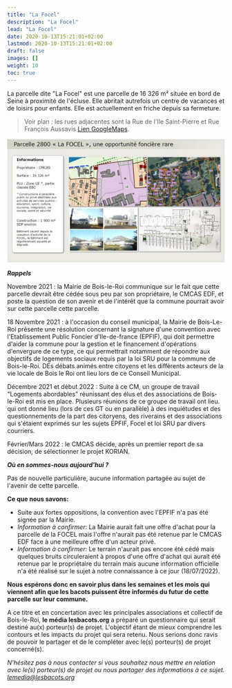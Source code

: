 ```yaml
---
title: "La Focel"
description: "La Focel"
lead: "La Focel"
date: 2020-10-13T15:21:01+02:00
lastmod: 2020-10-13T15:21:01+02:00
draft: false
images: []
weight: 10
toc: true
---
```


La parcelle dite "La Focel" est une parcelle de 16 326 m² située en bord de Seine à proximité de l'écluse.
Elle abritait autrefois un centre de vacances et de loisirs pour enfants. Elle est actuellement en friche depuis sa fermeture.

> Voir plan : les rues adjacentes sont la Rue de l'Ile Saint-Pierre et Rue François Aussavis [Lien GoogleMaps](https://goo.gl/maps/ZyMpQDTMEHB4kbga8).

![Description de la parcelle extraite du GT Logements abordables du 24/11/2021](images/GT_24112021_FOCEL.JPG "Description de la parcelle extraite du GT Logements abordables du 24/11/2021")

***Rappels***

Novembre 2021 : la Mairie de Bois-le-Roi communique sur le fait que cette parcelle devrait être cédée sous peu par son propriétaire, le CMCAS EDF, et poste la question de son avenir et de l'intérêt que la commune pourrait avoir sur cette parcelle cette parcelle.

18 Novembre 2021 : à l'occasion du conseil municipal, la Mairie de Bois-Le-Roi présente une résolution concernant la signature d'une convention avec l'Etablissement Public Foncier d'Ile-de-france (EPFIF), qui doit permettre d'aider la commune pour la gestion et le financement d'opérations d'envergure de ce type, ce qui permettrait notamment de répondre aux objectifs de logements sociaux requis par la loi SRU pour la commune de Bois-le-Roi. DEs débats animés entre citoyens et les différents acteurs de la vie locale de Bois le Roi ont lieu lors de ce Conseil Municipal.

Décembre 2021 et début 2022 : Suite à ce CM, un groupe de travail "Logements abordables" réunissant des élus et des associations de Bois-le-Roi est mis en place. Plusieurs réunions de ce groupe de travail ont lieu.  qui ont donné lieu (lors de ces GT ou en parallèle) à des inquiétudes et des questionnements de la part des citoryens, des riverains et des associations qui s'étaient exprimés sur les sujets EPFIF, Focel et loi SRU par divers courriers.

Février/Mars 2022 : le CMCAS décide, après un premier report de sa décision, de sélectionner le projet KORIAN.

***Où en sommes-nous aujourd'hui ?***

Pas de nouvelle particulière, aucune information partagée au sujet de l'avenir de cette parcelle.

**Ce que nous savons:**
- Suite aux fortes oppositions, la convention avec l'EPFIF n'a pas été signée par la Mairie.
- *Information à confirmer:* La Mairie aurait fait une offre d'achat pour la parcelle de la FOCEL mais l'offre n'aurait pas été retenue par le CMCAS EDF face à une meilleure offre d'un acteur privé. 
- *Information à confirmer:* Le terrain n'aurait pas encore été cédé mais quelques bruits circuleraient à propos d'une offre d'achat qui aurait été retenue par le propriétaire du terrain mais aucune information officielle n'a été réalisé sur le sujet à notre connaissance à ce jour (18/07/2022).

**Nous espérons donc en savoir plus dans les semaines et les mois qui viennent afin que les bacots puissent être informés du futur de cette parcelle sur leur commune.**

A ce titre et en concertation avec les principales associations et collectif de Bois-le-Roi, **le média lesbacots.org** a préparé un questionnaire qui serait destiné au(x) porteur(s) de projet. L'objectif étant de mieux comprendre les contours et les impacts du projet qui sera retenu. Nous serions donc ravis de pouvoir le partager et de le compléter avec le(s) porteur(s) de projet concerné(s).

*N'hésitez pas à nous contacter si vous souhaitez nous mettre en relation avec le(s) porteur(s) de projet ou nous partager des informations à ce sujet. lemedia@lesbacots.org*
